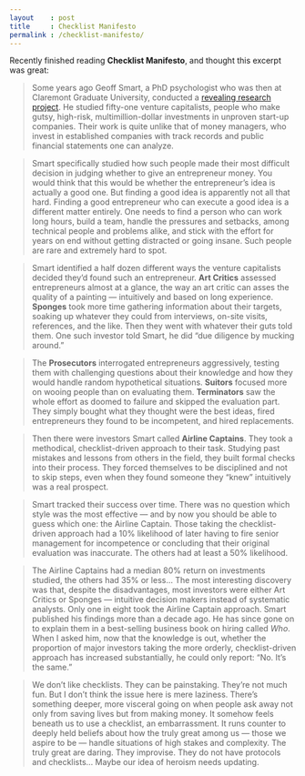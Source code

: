 ```yaml
---
layout    : post
title     : Checklist Manifesto
permalink : /checklist-manifesto/
---
```


Recently finished reading **Checklist Manifesto**, and thought this excerpt was
great:

> Some years ago Geoff Smart, a PhD psychologist who was then at Claremont
> Graduate University, conducted a [revealing research
> project](https://fusionmx.babson.edu/entrep/fer/papers98/XX/XX_E/XX_E.html).
> He studied fifty-one venture capitalists, people who make gutsy, high-risk,
> multimillion-dollar investments in unproven start-up companies. Their work is
> quite unlike that of money managers, who invest in established companies with
> track records and public financial statements one can analyze.

> Smart specifically studied how such people made their most difficult decision
> in judging whether to give an entrepreneur money. You would think that this
> would be whether the entrepreneur’s idea is actually a good one. But finding a
> good idea is apparently not all that hard. Finding a good entrepreneur who can
> execute a good idea is a different matter entirely. One needs to find a person
> who can work long hours, build a team, handle the pressures and setbacks,
> among technical people and problems alike, and stick with the effort for years
> on end without getting distracted or going insane. Such people are rare and
> extremely hard to spot.

> Smart identified a half dozen different ways the venture capitalists decided
> they’d found such an entrepreneur. __Art Critics__ assessed entrepreneurs
> almost at a glance, the way an art critic can asses the quality of a painting
> — intuitively and based on long experience. __Sponges__ took more time
> gathering information about their targets, soaking up whatever they could from
> interviews, on-site visits, references, and the like. Then they went with
> whatever their guts told them. One such investor told Smart, he did “due
> diligence by mucking around.”

> The __Prosecutors__ interrogated entrepreneurs aggressively, testing them with
> challenging questions about their knowledge and how they would handle random
> hypothetical situations. __Suitors__ focused more on wooing people than on
> evaluating them. __Terminators__ saw the whole effort as doomed to failure and
> skipped the evaluation part. They simply bought what they thought were the
> best ideas, fired entrepreneurs they found to be incompetent, and hired
> replacements.

> Then there were investors Smart called __Airline Captains__. They took a
> methodical, checklist-driven approach to their task. Studying past mistakes
> and lessons from others in the field, they built formal checks into their
> process. They forced themselves to be disciplined and not to skip steps, even
> when they found someone they “knew” intuitively was a real prospect.

> Smart tracked their success over time. There was no question which style was
> the most effective — and by now you should be able to guess which one: the
> Airline Captain. Those taking the checklist-driven approach had a 10%
> likelihood of later having to fire senior management for incompetence or
> concluding that their original evaluation was inaccurate. The others had at
> least a 50% likelihood.

> The Airline Captains had a median 80% return on investments studied, the
> others had 35% or less… The most interesting discovery was that, despite the
> disadvantages, most investors were either Art Critics or Sponges — intuitive
> decision makers instead of systematic analysts. Only one in eight took the
> Airline Captain approach. Smart published his findings more than a decade ago.
> He has since gone on to explain them in a best-selling business book on hiring
> called *Who*. When I asked him, now that the knowledge is out, whether the
> proportion of major investors taking the more orderly, checklist-driven
> approach has increased substantially, he could only report: “No. It’s the
> same.”

> We don’t like checklists. They can be painstaking. They’re not much fun. But I
> don’t think the issue here is mere laziness. There’s something deeper, more
> visceral going on when people ask away not only from saving lives but from
> making money. It somehow feels beneath us to use a checklist, an
> embarrassment. It runs counter to deeply held beliefs about how the truly
> great among us — those we aspire to be — handle situations of high stakes and
> complexity. The truly great are daring. They improvise. They do not have
> protocols and checklists… Maybe our idea of heroism needs updating.
